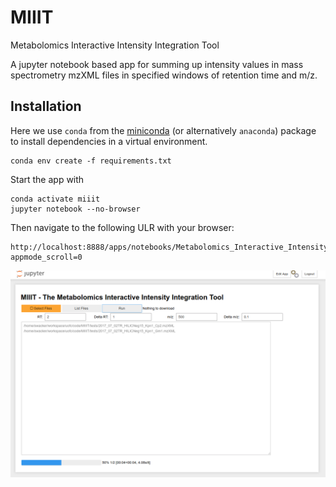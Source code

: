 # MIIIT
Metabolomics Interactive Intensity Integration Tool

A jupyter notebook based app for summing up intensity values in mass spectrometry mzXML files in specified windows of retention time and m/z.

## Installation

Here we use `conda` from the [miniconda](https://conda.io/en/latest/miniconda.html) (or alternatively `anaconda`) package to install dependencies in a virtual environment.


    conda env create -f requirements.txt

Start the app with

    conda activate miiit
    jupyter notebook --no-browser

Then navigate to the following ULR with your browser:

    http://localhost:8888/apps/notebooks/Metabolomics_Interactive_Intensity_Integration_Tool.ipynb?appmode_scroll=0


![Demo Image](./image/MIIIT.png "Demo image")
